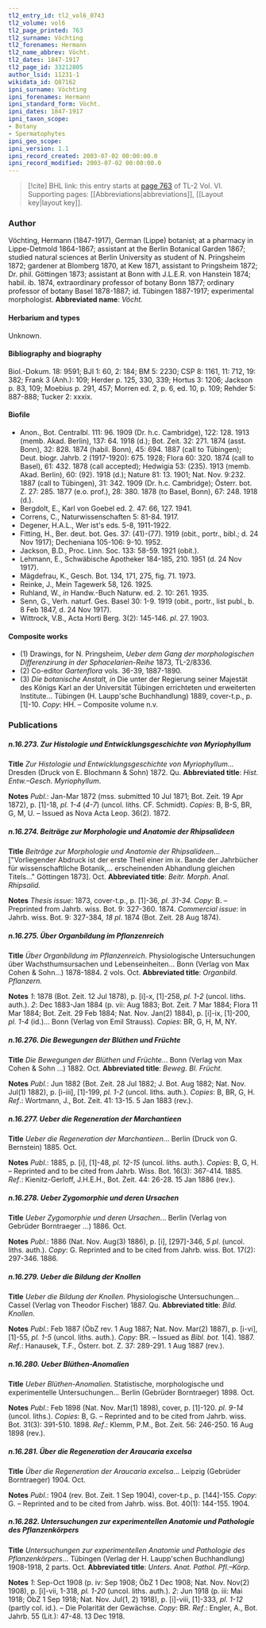```yaml
---
tl2_entry_id: tl2_vol6_0743
tl2_volume: vol6
tl2_page_printed: 763
tl2_surname: Vöchting
tl2_forenames: Hermann
tl2_name_abbrev: Vöcht.
tl2_dates: 1847-1917
tl2_page_id: 33212805
author_lsid: 11231-1
wikidata_id: Q87162
ipni_surname: Vöchting
ipni_forenames: Hermann
ipni_standard_form: Vöcht.
ipni_dates: 1847-1917
ipni_taxon_scope: 
- Botany
- Spermatophytes
ipni_geo_scope: 
ipni_version: 1.1
ipni_record_created: 2003-07-02 00:00:00.0
ipni_record_modified: 2003-07-02 00:00:00.0
---
```



> [!cite] BHL link: this entry starts at [page 763](https://www.biodiversitylibrary.org/page/33212805) of TL-2 Vol. VI.
> Supporting pages: [[Abbreviations|abbreviations]], [[Layout key|layout key]].

### Author

Vöchting, Hermann (1847-1917), German (Lippe) botanist; at a pharmacy in Lippe-Detmold 1864-1867; assistant at the Berlin Botanical Garden 1867; studied natural sciences at Berlin University as student of N. Pringsheim 1872; gardener at Blomberg 1870, at Kew 1871, assistant to Pringsheim 1872; Dr. phil. Göttingen 1873; assistant at Bonn with J.L.E.R. von Hanstein 1874; habil. ib. 1874, extraordinary professor of botany Bonn 1877; ordinary professor of botany Basel 1878-1887; id. Tübingen 1887-1917; experimental morphologist. 
**Abbreviated name**: *Vöcht.*

#### Herbarium and types

Unknown.

#### Bibliography and biography

Biol.-Dokum. 18: 9591; BJI 1: 60, 2: 184; BM 5: 2230; CSP 8: 1161, 11: 712, 19: 382; Frank 3 (Anh.): 109; Herder p. 125, 330, 339; Hortus 3: 1206; Jackson p. 83, 109; Moebius p. 291, 457; Morren ed. 2, p. 6, ed. 10, p. 109; Rehder 5: 887-888; Tucker 2: xxxix.

#### Biofile

- Anon., Bot. Centralbl. 111: 96. 1909 (Dr. h.c. Cambridge), 122: 128. 1913 (memb. Akad. Berlin), 137: 64. 1918 (d.); Bot. Zeit. 32: 271. 1874 (asst. Bonn), 32: 828. 1874 (habil. Bonn), 45: 694. 1887 (call to Tübingen); Deut. biogr. Jahrb. 2 (1917-1920): 675. 1928; Flora 60: 320. 1874 (call to Basel), 61: 432. 1878 (call accepted); Hedwigia 53: (235). 1913 (memb. Akad. Berlin), 60: (92). 1918 (d.); Nature 81: 13. 1901; Nat. Nov. 9:232. 1887 (call to Tübingen), 31: 342. 1909 (Dr. h.c. Cambridge); Österr. bot. Z. 27: 285. 1877 (e.o. prof.), 28: 380. 1878 (to Basel, Bonn), 67: 248. 1918 (d.).
- Bergdolt, E., Karl von Goebel ed. 2. 47: 66, 127. 1941.
- Correns, C., Naturwissenschaften 5: 81-84. 1917.
- Degener, H.A.L., Wer ist's eds. 5-8, 1911-1922.
- Fitting, H., Ber. deut. bot. Ges. 37: (41)-(77). 1919 (obit., portr., bibl.; d. 24 Nov 1917); Decheniana 105-106: 9-10. 1952.
- Jackson, B.D., Proc. Linn. Soc. 133: 58-59. 1921 (obit.).
- Lehmann, E., Schwäbische Apotheker 184-185, 210. 1951 (d. 24 Nov 1917).
- Mägdefrau, K., Gesch. Bot. 134, 171, 275, fig. 71. 1973.
- Reinke, J., Mein Tagewerk 58, 126. 1925.
- Ruhland, W., *in* Handw.-Buch Naturw. ed. 2. 10: 261. 1935.
- Senn, G., Verh. naturf. Ges. Basel 30: 1-9. 1919 (obit., portr., list publ., b. 8 Feb 1847, d. 24 Nov 1917).
- Wittrock, V.B., Acta Horti Berg. 3(2): 145-146. *pl*. 27. 1903.

#### Composite works

- (1) Drawings, for N. Pringsheim, *Ueber dem Gang der morphologischen Differenzirung in der Sphacelarien-Reihe* 1873, TL-2/8336.
- (2) Co-editor *Gartenflora* vols. 36-39, 1887-1890.
- (3) *Die botanische Anstalt, in* Die unter der Regierung seiner Majestät des Königs Karl an der Universität Tübingen errichteten und erweiterten Institute... Tübingen (H. Laupp'sche Buchhandlung) 1889, cover-t.p., p. \[1\]-10. *Copy*: HH. – Composite volume n.v.

### Publications

##### n.16.273. Zur Histologie und Entwicklungsgeschichte von Myriophyllum

**Title**
*Zur Histologie und Entwicklungsgeschichte von Myriophyllum*... Dresden (Druck von E. Blochmann & Sohn) 1872. Qu.
**Abbreviated title**: *Hist. Entw.–Gesch. Myriophyllum*.

**Notes**
*Publ*.: Jan-Mar 1872 (mss. submitted 10 Jul 1871; Bot. Zeit. 19 Apr 1872), p. \[1\]-18, *pl. 1-4* (*4-7*) (uncol. liths. CF. Schmidt). *Copies*: B, B-S, BR, G, M, U. – Issued as Nova Acta Leop. 36(2). 1872.

##### n.16.274. Beiträge zur Morphologie und Anatomie der Rhipsalideen

**Title**
*Beiträge zur Morphologie und Anatomie der Rhipsalideen*... \["Vorliegender Abdruck ist der erste Theil einer im ix. Bande der Jahrbücher für wissenschaftliche Botanik,... erscheinenden Abhandlung gleichen Titels..." Göttingen 1873\]. Oct.
**Abbreviated title**: *Beitr. Morph. Anal. Rhipsalid.*

**Notes**
*Thesis issue*: 1873, cover-t.p., p. \[1\]-36, *pl. 31-34. Copy*: B. – Preprinted from Jahrb. wiss. Bot. 9: 327-360. 1874.
*Commercial issue*: in Jahrb. wiss. Bot. 9: 327-384, *18 pl*. 1874 (Bot. Zeit. 28 Aug 1874).

##### n.16.275. Über Organbildung im Pflanzenreich

**Title**
*Über Organbildung im Pflanzenreich*. Physiologische Untersuchungen über Wachsthumsursachen und Lebenseinheiten... Bonn (Verlag von Max Cohen & Sohn...) 1878-1884. 2 vols. Oct.
**Abbreviated title**: *Organbild. Pflanzern.*

**Notes**
*1*: 1878 (Bot. Zeit. 12 Jul 1878), p. \[i\]-x, \[1\]-258, *pl. 1-2* (uncol. liths. auth.).
*2*: Dec 1883-Jan 1884 (p. vii: Aug 1883; Bot. Zeit. 7 Mar 1884; Flora 11 Mar 1884; Bot. Zeit. 29 Feb 1884; Nat. Nov. Jan(2) 1884), p. \[i\]-ix, \[1\]-200, *pl. 1-4* (id.)... Bonn (Verlag von Emil Strauss).
*Copies*: BR, G, H, M, NY.

##### n.16.276. Die Bewegungen der Blüthen und Früchte

**Title**
*Die Bewegungen der Blüthen und Früchte*... Bonn (Verlag von Max Cohen & Sohn ...) 1882. Oct.
**Abbreviated title**: *Beweg. Bl. Frücht.*

**Notes**
*Publ*.: Jun 1882 (Bot. Zeit. 28 Jul 1882; J. Bot. Aug 1882; Nat. Nov. Jul(1) 1882), p. \[i-iii\], \[1\]-199, *pl. 1-2* (uncol. liths. auth.). *Copies*: B, BR, G, H.
*Ref*.: Wortmann, J., Bot. Zeit. 41: 13-15. 5 Jan 1883 (rev.).

##### n.16.277. Ueber die Regeneration der Marchantieen

**Title**
*Ueber die Regeneration der Marchantieen*... Berlin (Druck von G. Bernstein) 1885. Oct.

**Notes**
*Publ*.: 1885, p. \[i\], \[1\]-48, *pl. 12-15* (uncol. liths. auth.). *Copies*: B, G, H. – Reprinted and to be cited from Jahrb. Wiss. Bot. 16(3): 367-414. 1885.
*Ref*.: Kienitz-Gerloff, J.H.E.H., Bot. Zeit. 44: 26-28. 15 Jan 1886 (rev.).

##### n.16.278. Ueber Zygomorphie und deren Ursachen

**Title**
*Ueber Zygomorphie und deren Ursachen*... Berlin (Verlag von Gebrüder Borntraeger ...) 1886. Oct.

**Notes**
*Publ*.: 1886 (Nat. Nov. Aug(3) 1886), p. \[i\], \[297\]-346, *5 pl*. (uncol. liths. auth.). *Copy*: G. Reprinted and to be cited from Jahrb. wiss. Bot. 17(2): 297-346. 1886.

##### n.16.279. Ueber die Bildung der Knollen

**Title**
*Ueber die Bildung der Knollen*. Physiologische Untersuchungen... Cassel (Verlag von Theodor Fischer) 1887. Qu.
**Abbreviated title**: *Bild. Knollen*.

**Notes**
*Publ*.: Feb 1887 (ÖbZ rev. 1 Aug 1887; Nat. Nov. Mar(2) 1887), p. \[i-vi\], \[1\]-55, *pl. 1-5* (uncol. liths. auth.). *Copy*: BR. – Issued as *Bibl. bot.* 1(4). 1887.
*Ref*.: Hanausek, T.F., Österr. bot. Z. 37: 289-291. 1 Aug 1887 (rev.).

##### n.16.280. Ueber Blüthen-Anomalien

**Title**
*Ueber Blüthen-Anomalien*. Statistische, morphologische und experimentelle Untersuchungen... Berlin (Gebrüder Borntraeger) 1898. Oct.

**Notes**
*Publ*.: Feb 1898 (Nat. Nov. Mar(1) 1898), cover, p. \[1\]-120. *pl. 9-14* (uncol. liths.).
*Copies*: B, G. – Reprinted and to be cited from Jahrb. wiss. Bot. 31(3): 391-510. 1898.
*Ref*.: Klemm, P.M., Bot. Zeit. 56: 246-250. 16 Aug 1898 (rev.).

##### n.16.281. Über die Regeneration der Araucaria excelsa

**Title**
*Über die Regeneration der Araucaria excelsa*... Leipzig (Gebrüder Borntraeger) 1904. Oct.

**Notes**
*Publ*.: 1904 (rev. Bot. Zeit. 1 Sep 1904), cover-t.p., p. \[144\]-155. *Copy*: G. – Reprinted and to be cited from Jahrb. wiss. Bot. 40(1): 144-155. 1904.

##### n.16.282. Untersuchungen zur experimentellen Anatomie und Pathologie des Pflanzenkörpers

**Title**
*Untersuchungen zur experimentellen Anatomie und Pathologie des Pflanzenkörpers*... Tübingen (Verlag der H. Laupp'schen Buchhandlung) 1908-1918, 2 parts. Oct.
**Abbreviated title**: *Unters. Anat. Pathol. Pfl.–Körp.*

**Notes**
*1*: Sep-Oct 1908 (p. iv: Sep 1908; ÖbZ 1 Dec 1908; Nat. Nov. Nov(2) 1908), p. \[i\]-vii, 1-318, *pl. 1-20* (uncol. liths. auth.).
*2*: Jun 1918 (p. iii: Mai 1918; ÖbZ 1 Sep 1918; Nat. Nov. Jul(1, 2) 1918), p. \[i\]-viii, \[1\]-333, *pl. 1-12* (partly col. id.). – Die Polarität der Gewächse.
*Copy*: BR.
*Ref*.: Engler, A., Bot. Jahrb. 55 (Lit.): 47-48. 13 Dec 1918.

